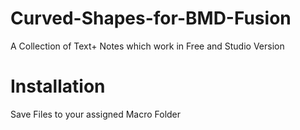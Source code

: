 # Curved-Shapes-for-BMD-Fusion
A Collection of Text+ Notes which work in Free and Studio Version
# Installation
Save Files to your assigned Macro Folder
